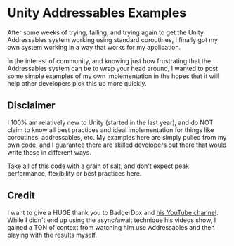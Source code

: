 # Unity Addressables Examples
After some weeks of trying, failing, and trying again to get the Unity Addressables system working using standard coroutines, I finally got my own system working in a way that works for my application.

In the interest of community, and knowing just how frustrating that the Addressables system can be to wrap your head around, I wanted to post some simple examples of my own implementation in the hopes that it will help other developers pick this up more quickly.

## Disclaimer
I 100% am relatively new to Unity (started in the last year), and do NOT claim to know all best practices and ideal implementation for things like coroutines, addressables, etc. My examples here are simply pulled from my own code, and I guarantee there are skilled developers out there that would write these in different ways.

Take all of this code with a grain of salt, and don't expect peak performance, flexibility or best practices here.

## Credit
I want to give a HUGE thank you to BadgerDox and [his YouTube channel](https://www.youtube.com/channel/UCoLsrnLGqMy2yxzICwwH0MQ). While I didn't end up using the async/await technique his videos show, I gained a TON of context from watching him use Addressables and then playing with the results myself.
